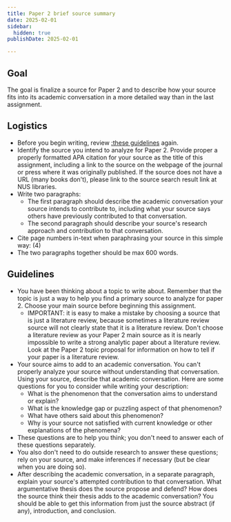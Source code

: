 ```yaml
---
title: Paper 2 brief source summary
date: 2025-02-01
sidebar:
  hidden: true
publishDate: 2025-02-01

---
```


## Goal

The goal is finalize a source for Paper 2 and to describe how your source fits into its academic conversation in a more detailed way than in the last assignment.

## Logistics

- Before you begin writing, review [:these guidelines](/course-ntw2029/assignments/papers/p2-1-overview/#x-these-guidelines) again.
- Identify the source you intend to analyze for Paper 2. Provide proper a properly formatted APA citation for your source as the title of this assignment, including a link to the source on the webpage of the journal or press where it was originally published. If the source does not have a URL (many books don't), please link to the source search result link at NUS libraries.
- Write two paragraphs:
	- The first paragraph should describe the academic conversation your source intends to contribute to, including what your source says others have previously contributed to that conversation.
	- The second paragraph should describe your source's research approach and contribution to that conversation.
- Cite page numbers in-text when paraphrasing your source in this simple way: (4)
- The two paragraphs together should be max 600 words.

## Guidelines

- You have been thinking about a topic to write about. Remember that the topic is just a way to help you find a primary source to analyze for paper 2. Choose your main source before beginning this assignment.
	- IMPORTANT: it is easy to make a mistake by choosing a source that is just a literature review, because sometimes a literature review source will not clearly state that it is a literature review. Don't choose a literature review as your Paper 2 main source as it is nearly impossible to write a strong analytic paper about a literature review. Look at the Paper 2 topic proposal for information on how to tell if your paper is a literature review.
- Your source aims to add to an academic conversation. You can't properly analyze your source without understanding that conversation. Using your source, describe that academic conversation. Here are some questions for you to consider while writing your description:
	- What is the phenomenon that the conversation aims to understand or explain?
	- What is the knowledge gap or puzzling aspect of that phenomenon?
	- What have others said about this phenomenon?
	- Why is your source not satisfied with current knowledge or other explanations of the phenomena?
- These questions are to help you think; you don't need to answer each of these questions separately.
- You also don't need to do outside research to answer these questions; rely on your source, and make inferences if necessary (but be clear when you are doing so).
- After describing the academic conversation, in a separate paragraph, explain your source's attempted contribution to that conversation. What argumentative thesis does the source propose and defend? How does the source think their thesis adds to the academic conversation? You should be able to get this information from just the source abstract (if any), introduction, and conclusion.
